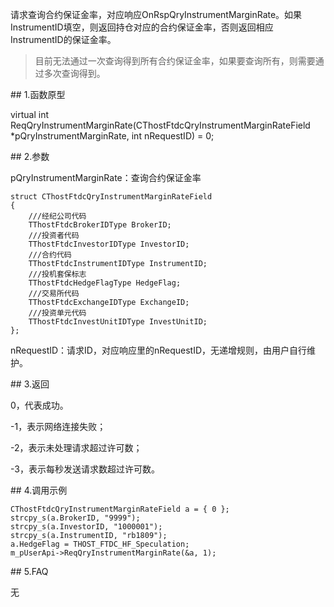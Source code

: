 <p>请求查询合约保证金率，对应响应OnRspQryInstrumentMarginRate。如果InstrumentID填空，则返回持仓对应的合约保证金率，否则返回相应InstrumentID的保证金率。</p>
<blockquote>
<p>目前无法通过一次查询得到所有合约保证金率，如果要查询所有，则需要通过多次查询得到。</p>
</blockquote>
<span class="anchor" id="2f45658e-d3c5-4af1-8682-b5e25cc9c5b8"></span>
## 1.函数原型
<p>virtual int ReqQryInstrumentMarginRate(CThostFtdcQryInstrumentMarginRateField *pQryInstrumentMarginRate, int nRequestID) = 0;</p>
<span class="anchor" id="61166260-815a-4a4b-bab8-d3cdfde7e597"></span>
## 2.参数
<p>pQryInstrumentMarginRate：查询合约保证金率</p>
<pre><code>struct CThostFtdcQryInstrumentMarginRateField
{
    ///经纪公司代码
    TThostFtdcBrokerIDType BrokerID;
    ///投资者代码
    TThostFtdcInvestorIDType InvestorID;
    ///合约代码
    TThostFtdcInstrumentIDType InstrumentID;
    ///投机套保标志
    TThostFtdcHedgeFlagType HedgeFlag;
    ///交易所代码
    TThostFtdcExchangeIDType ExchangeID;
    ///投资单元代码
    TThostFtdcInvestUnitIDType InvestUnitID;
};
</code></pre>
<p>nRequestID：请求ID，对应响应里的nRequestID，无递增规则，由用户自行维护。</p>
<span class="anchor" id="b1ec9750-0c9b-412c-9472-374f1fb0b2a1"></span>
## 3.返回
<p>0，代表成功。</p>
<p>-1，表示网络连接失败；</p>
<p>-2，表示未处理请求超过许可数；</p>
<p>-3，表示每秒发送请求数超过许可数。</p>
<span class="anchor" id="471d1a22-e160-431b-b8b8-e64c8e1f85a4"></span>
## 4.调用示例
<pre><code>CThostFtdcQryInstrumentMarginRateField a = { 0 };
strcpy_s(a.BrokerID, "9999");
strcpy_s(a.InvestorID, "1000001");
strcpy_s(a.InstrumentID, "rb1809");
a.HedgeFlag = THOST_FTDC_HF_Speculation;
m_pUserApi-&gt;ReqQryInstrumentMarginRate(&amp;a, 1);
</code></pre>
<span class="anchor" id="68fe40ea-46d7-4421-a92f-84f59cece250"></span>
## 5.FAQ
<p>无</p>
